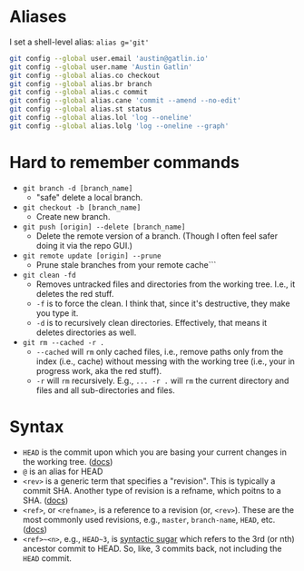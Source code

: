 # Aliases

I set a shell-level alias: `alias g='git'`

```bash
git config --global user.email 'austin@gatlin.io'
git config --global user.name 'Austin Gatlin'
git config --global alias.co checkout
git config --global alias.br branch
git config --global alias.c commit
git config --global alias.cane 'commit --amend --no-edit'
git config --global alias.st status
git config --global alias.lol 'log --oneline'
git config --global alias.lolg 'log --oneline --graph'
```

# Hard to remember commands

* `git branch -d [branch_name]`
    * "safe" delete a local branch.
* `git checkout -b [branch_name]`
    * Create new branch.
* `git push [origin] --delete [branch_name]`
    * Delete the remote version of a branch. (Though I often feel safer doing it via the repo GUI.)
* `git remote update [origin] --prune`
    * Prune stale branches from your remote cache```
* `git clean -fd`
    * Removes untracked files and directories from the working tree. I.e., it deletes the red stuff.
    * `-f` is to force the clean. I think that, since it's destructive, they make you type it.
    * `-d` is to recursively clean directories. Effectively, that means it deletes directories as well.
* `git rm --cached -r .`
    * `--cached` will `rm` only cached files, i.e., remove paths only from the index (i.e., cache) without messing with the working tree (i.e., your in progress work, aka the red stuff).
    * `-r` will `rm` recursively. E.g., `... -r .` will `rm` the current directory and files and all sub-directories and files.

# Syntax

* `HEAD` is the commit upon which you are basing your current changes in the working tree. ([docs][git-head-docs])
* `@` is an alias for HEAD
* `<rev>` is a generic term that specifies a "revision". This is typically a commit SHA. Another type of revision is a refname, which poitns to a SHA. ([docs][git-rev-docs])
* `<ref>`, or `<refname>`, is a reference to a revision (or, `<rev>`). These are the most commonly used revisions, e.g., `master`, `branch-name`, `HEAD`, etc. ([docs][git-refname-docs])
* `<ref>~<n>`, e.g., `HEAD~3`, is [syntactic sugar][git-~-docs] which refers to the 3rd (or nth) ancestor commit to HEAD. So, like, 3 commits back, not including the `HEAD` commit.

[git-head-docs]: https://git-scm.com/docs/git-rev-parse#Documentation/git-rev-parse.txt-emltrefnamegtemegemmasterememheadsmasterememrefsheadsmasterem
[git-rev-docs]: https://git-scm.com/docs/git-rev-parse#_specifying_revisions
[git-refname-docs]: https://git-scm.com/docs/git-rev-parse#Documentation/git-rev-parse.txt-emltrefnamegtemegemmasterememheadsmasterememrefsheadsmasterem
[git-~-docs]: https://git-scm.com/docs/git-rev-parse#Documentation/git-rev-parse.txt-emltrevgtltngtemegemHEADmaster3em